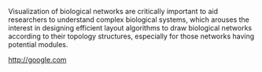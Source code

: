 Visualization of biological networks are critically important to aid researchers to understand complex biological systems, which arouses the interest in designing efficient layout algorithms to draw biological networks according to their topology structures, especially for those networks having potential modules. 

http://google.com